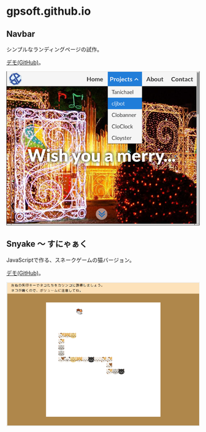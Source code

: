 # gpsoft.github.io

## Navbar

シンプルなランディングページの試作。

[デモ(GitHub)](https://gpsoft.github.io/navbar/index.html)。

![navbar](ss/navbar.png)

## Snyake 〜 すにゃぁく

JavaScriptで作る、スネークゲームの猫バージョン。

[デモ(GitHub)](https://gpsoft.github.io/snyake/index.html)。

![snyake](ss/snyake.png)
